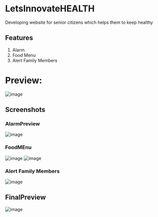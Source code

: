 # LetsInnovateHEALTH
Developing website for senior citizens which helps them to keep healthy
## Features
  1. Alarm
  2. Food Menu
  3. Alert Family Members

# Preview: 
![image](https://user-images.githubusercontent.com/56499420/204755884-dc6165cf-b44d-4295-9eb0-57522a31ee03.png)

## Screenshots
### AlarmPreview
![image](https://user-images.githubusercontent.com/56499420/204756271-dfe96d4b-3430-4157-87f3-457eec3af109.png)

### FoodMEnu
![image](https://user-images.githubusercontent.com/56499420/204756816-d6071a84-3922-411b-85ac-a9d5c58a187b.png)
![image](https://user-images.githubusercontent.com/56499420/204757296-2bfb93d6-1edb-415c-b8c0-e9493ad0f610.png)

### Alert Family Members
![image](https://user-images.githubusercontent.com/56499420/204757560-0efde950-78d2-4b5a-bf31-9c6bb6bbf176.png)

## FinalPreview
![image](https://user-images.githubusercontent.com/56499420/204757896-3c68144a-4fbb-4ede-9129-f41cab798afa.png)

